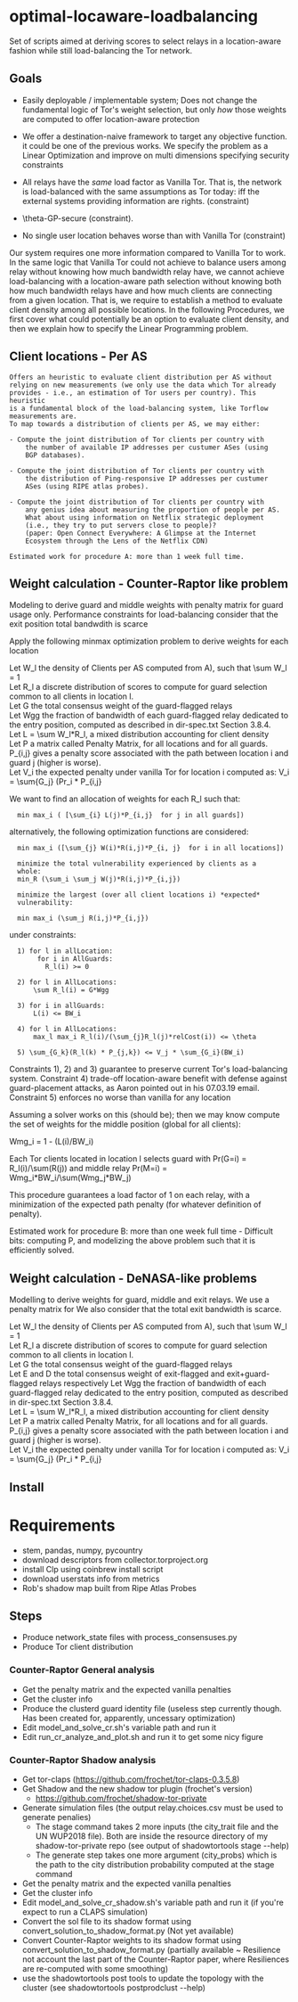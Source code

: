 # optimal-locaware-loadbalancing

Set of scripts aimed at deriving scores to select relays in a
location-aware fashion while still load-balancing the
Tor network.

## Goals

  - Easily deployable / implementable system; Does not change the
    fundamental logic of Tor's weight selection, but only *how*
    those weights are computed to offer location-aware protection

  - We offer a destination-naive framework to target any objective function. it
    could be one of the previous works. We specify the problem as a Linear
    Optimization and improve on multi dimensions specifying security constraints

  - All relays have the *same* load factor as Vanilla Tor. That is, the network
    is load-balanced with the same assumptions as Tor today: iff the external
    systems providing information are rights. (constraint)
  
  - \theta-GP-secure (constraint).

  - No single user location behaves worse than with Vanilla Tor (constraint)

Our system requires one more information compared to Vanilla Tor to work. In the
same logic that Vanilla Tor could not achieve to balance users among relay
without knowing how much bandwidth relay have, we cannot achieve load-balancing
with a location-aware path selection without knowing both how much bandwidth
relays have and how much clients are connecting from a given location. That is,
we require to establish a method to evaluate client density among all possible
locations. In the following Procedures, we first cover what could potentially be
an option to evaluate client density, and then we explain how to specify the
Linear Programming problem.

## Client locations - Per AS

    Offers an heuristic to evaluate client distribution per AS without
    relying on new measurements (we only use the data which Tor already
    provides - i.e., an estimation of Tor users per country). This heuristic
    is a fundamental block of the load-balancing system, like Torflow
    measurements are.
    To map towards a distribution of clients per AS, we may either:  

    - Compute the joint distribution of Tor clients per country with
        the number of available IP addresses per custumer ASes (using
        BGP databases).  

    - Compute the joint distribution of Tor clients per country with
        the distribution of Ping-responsive IP addresses per custumer
        ASes (using RIPE atlas probes). 

    - Compute the joint distribution of Tor clients per country with
        any genius idea about measuring the proportion of people per AS.
        What about using information on Netflix strategic deployment
        (i.e., they try to put servers close to people)?
        (paper: Open Connect Everywhere: A Glimpse at the Internet
        Ecosystem through the Lens of the Netflix CDN)
  
    Estimated work for procedure A: more than 1 week full time.  

  
## Weight calculation - Counter-Raptor like problem

   Modeling to derive guard and middle weights with penalty matrix for
   guard usage only.
   Performance constraints for load-balancing consider that the exit
   position total bandwdith is scarce

   Apply the following minmax optimization problem to derive weights for each
     location  

   Let W_l the density of Clients per AS computed from A), such that
   \sum W_l = 1  
   Let R_l a discrete distribution of scores to compute for guard selection
   common to all clients in location l.  
   Let G the total consensus weight of the guard-flagged relays  
   Let Wgg the fraction of bandwidth of each guard-flagged relay
   dedicated to the entry position, computed as described in
   dir-spec.txt Section 3.8.4.  
   Let L = \sum W_l\*R_l, a mixed distribution accounting for client density  
   Let P a matrix called Penalty Matrix, for all locations and for all guards.
   P\_{i,j} gives a penalty score associated with the path between location i
   and guard j (higher is worse).  
   Let V_i the expected penalty under vanilla Tor for location i computed as:
   V_i = \sum{G_j} (Pr_i * P_{i,j}

   We want to find an allocation of weights for each R_l such that:

      min max_i ( [\sum_{i} L(j)*P_{i,j}  for j in all guards])
  
   alternatively, the following optimization functions are considered:
      
      min max_i ([\sum_{j} W(i)*R(i,j)*P_{i, j}  for i in all locations])
      
      minimize the total vulnerability experienced by clients as a
      whole:
      min_R (\sum_i \sum_j W(j)*R(i,j)*P_{i,j})
      
      minimize the largest (over all client locations i) *expected*
      vulnerability:
  
      min max_i (\sum_j R(i,j)*P_{i,j}) 
   
   under constraints:
      
      1) for l in allLocation:
           for i in AllGuards:
             R_l(i) >= 0
      
      2) for l in AllLocations:
          \sum R_l(i) = G*Wgg
      
      3) for i in allGuards:
          L(i) <= BW_i

      4) for l in AllLocations:
          max_l max_i R_l(i)/(\sum_{j}R_l(j)*relCost(i)) <= \theta
      
      5) \sum_{G_k}(R_l(k) * P_{j,k}) <= V_j * \sum_{G_i}(BW_i) 
 
  Constraints 1), 2) and 3) guarantee to preserve current Tor's
load-balancing system. Constraint 4) trade-off location-aware benefit with
defense against guard-placement attacks, as Aaron pointed out in his
07.03.19 email. Constraint 5) enforces no worse than vanilla for any location

  Assuming a solver works on this (should be); then we may know compute
the set of weights for the middle position (global for all clients):

  Wmg_i = 1 - (L(i)/BW_i)

  Each Tor clients located in location l selects guard with Pr(G=i) = R_l(i)/\sum(R(j)) and
middle relay Pr(M=i) = Wmg_i\*BW_i/\sum(Wmg_j\*BW_j)

  This procedure guarantees a load factor of 1 on each relay, with a
minimization of the expected path penalty (for whatever definition of penalty).

  Estimated work for procedure B: more than one week full time -
Difficult bits: computing P, and modelizing the above problem such
that it is efficiently solved.

## Weight calculation - DeNASA-like problems

  Modelling to derive weights for guard, middle and exit relays. We use
a penalty matrix for We also
  consider that the total exit bandwidth is scarce.

   Let W_l the density of Clients per AS computed from A), such that
   \sum W_l = 1  
   Let R_l a discrete distribution of scores to compute for guard selection
   common to all clients in location l.  
   Let G the total consensus weight of the guard-flagged relays  
   Let E and D the total consensus weight of exit-flagged and
   exit+guard-flagged relays respectively
   Let Wgg the fraction of bandwidth of each guard-flagged relay
   dedicated to the entry position, computed as described in
   dir-spec.txt Section 3.8.4.  
   Let L = \sum W_l\*R_l, a mixed distribution accounting for client density  
   Let P a matrix called Penalty Matrix, for all locations and for all guards.
   P\_{i,j} gives a penalty score associated with the path between location i
   and guard j (higher is worse).  
   Let V_i the expected penalty under vanilla Tor for location i computed as:
   V_i = \sum{G_j} (Pr_i * P_{i,j}



## Install 

# Requirements 

- stem, pandas, numpy, pycountry
- download descriptors from collector.torproject.org
- install Clp using coinbrew install script
- download userstats info from metrics
- Rob's shadow map built from Ripe Atlas Probes

## Steps

- Produce network_state files with process_consensuses.py 
- Produce Tor client distribution

### Counter-Raptor General analysis 

- Get the penalty matrix and the expected vanilla penalties
- Get the cluster info
- Produce the clusterd guard identity file (useless step currently
  though. Has been created for, apparently, uncessary optimization)
- Edit model_and_solve_cr.sh's variable path and run it
- Edit run_cr_analyze_and_plot.sh and run it to get some nicy figure

### Counter-Raptor Shadow analysis

- Get tor-claps (https://github.com/frochet/tor-claps-0.3.5.8)
- Get Shadow and the new shadow tor plugin (frochet's version)
  - https://github.com/frochet/shadow-tor-private
- Generate simulation files (the output relay.choices.csv must be used
  to generate penalies)
  - The stage command takes 2 more inputs (the city_trait file and the
    UN WUP2018 file). Both are inside the resource directory of my
    shadow-tor-private repo (see output of shadowtortools stage --help)
  - The generate step takes one more argument (city_probs) which is the
    path to the city distribution probability computed at the stage
    command
- Get the penalty matrix and the expected vanilla penalties
- Get the cluster info
- Edit model_and_solve_cr_shadow.sh's variable path and run it (if
  you're expect to run a CLAPS simulation)
- Convert the sol file to its shadow format using
  convert_solution_to_shadow_format.py (Not yet available)
- Convert Counter-Raptor weights to its shadow format using
  convert_solution_to_shadow_format.py (partially available ~ Resilience
  not account the last part of the Counter-Raptor paper, where
  Resiliences are re-computed with some smoothing)
- use the shadowtortools post tools to update the topology with the
  cluster (see shadowtortools postprodclust --help)

